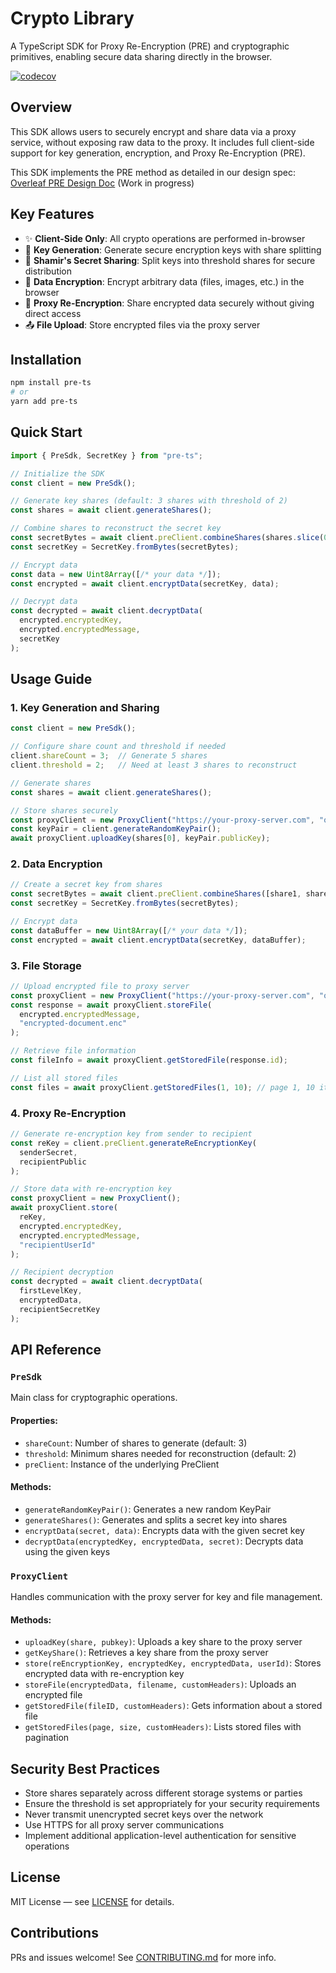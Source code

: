 # Crypto Library

A TypeScript SDK for Proxy Re-Encryption (PRE) and cryptographic primitives, enabling secure data sharing directly in the browser.

[![codecov](https://codecov.io/gh/tuantran-genetica/human-network-pre-lib/graph/badge.svg?token=7JUVSD2ESJ)](https://codecov.io/gh/tuantran-genetica/human-network-pre-lib)

## Overview

This SDK allows users to securely encrypt and share data via a proxy service, without exposing raw data to the proxy. It includes full client-side support for key generation, encryption, and Proxy Re-Encryption (PRE).

This SDK implements the PRE method as detailed in our design spec:
[Overleaf PRE Design Doc](https://www.overleaf.com/read/fxqmmczvtxjn#cc8f9b) (Work in progress)

## Key Features

- ✨ **Client-Side Only**: All crypto operations are performed in-browser
- 🔐 **Key Generation**: Generate secure encryption keys with share splitting
- 🔑 **Shamir's Secret Sharing**: Split keys into threshold shares for secure distribution
- 📁 **Data Encryption**: Encrypt arbitrary data (files, images, etc.) in the browser
- 🔄 **Proxy Re-Encryption**: Share encrypted data securely without giving direct access
- 📤 **File Upload**: Store encrypted files via the proxy server

## Installation

```bash
npm install pre-ts
# or
yarn add pre-ts
```

## Quick Start

```typescript
import { PreSdk, SecretKey } from "pre-ts";

// Initialize the SDK
const client = new PreSdk();

// Generate key shares (default: 3 shares with threshold of 2)
const shares = await client.generateShares();

// Combine shares to reconstruct the secret key
const secretBytes = await client.preClient.combineShares(shares.slice(0, 2));
const secretKey = SecretKey.fromBytes(secretBytes);

// Encrypt data
const data = new Uint8Array([/* your data */]);
const encrypted = await client.encryptData(secretKey, data);

// Decrypt data
const decrypted = await client.decryptData(
  encrypted.encryptedKey, 
  encrypted.encryptedMessage, 
  secretKey
);
```

## Usage Guide

### 1. Key Generation and Sharing

```typescript
const client = new PreSdk();

// Configure share count and threshold if needed
client.shareCount = 3;  // Generate 5 shares
client.threshold = 2;   // Need at least 3 shares to reconstruct

// Generate shares
const shares = await client.generateShares();

// Store shares securely
const proxyClient = new ProxyClient("https://your-proxy-server.com", "orgId", "authToken");
const keyPair = client.generateRandomKeyPair();
await proxyClient.uploadKey(shares[0], keyPair.publicKey);
```

### 2. Data Encryption

```typescript
// Create a secret key from shares
const secretBytes = await client.preClient.combineShares([share1, share2]);
const secretKey = SecretKey.fromBytes(secretBytes);

// Encrypt data
const dataBuffer = new Uint8Array([/* your data */]);
const encrypted = await client.encryptData(secretKey, dataBuffer);
```

### 3. File Storage

```typescript
// Upload encrypted file to proxy server
const proxyClient = new ProxyClient("https://your-proxy-server.com", "orgId", "authToken");
const response = await proxyClient.storeFile(
  encrypted.encryptedMessage,
  "encrypted-document.enc"
);

// Retrieve file information
const fileInfo = await proxyClient.getStoredFile(response.id);

// List all stored files
const files = await proxyClient.getStoredFiles(1, 10); // page 1, 10 items per page
```

### 4. Proxy Re-Encryption

```typescript
// Generate re-encryption key from sender to recipient
const reKey = client.preClient.generateReEncryptionKey(
  senderSecret,
  recipientPublic
);

// Store data with re-encryption key
const proxyClient = new ProxyClient();
await proxyClient.store(
  reKey,
  encrypted.encryptedKey,
  encrypted.encryptedMessage,
  "recipientUserId"
);

// Recipient decryption
const decrypted = await client.decryptData(
  firstLevelKey,
  encryptedData,
  recipientSecretKey
);
```

## API Reference

### `PreSdk`

Main class for cryptographic operations.

#### Properties:
- `shareCount`: Number of shares to generate (default: 3)
- `threshold`: Minimum shares needed for reconstruction (default: 2)
- `preClient`: Instance of the underlying PreClient

#### Methods:
- `generateRandomKeyPair()`: Generates a new random KeyPair
- `generateShares()`: Generates and splits a secret key into shares
- `encryptData(secret, data)`: Encrypts data with the given secret key
- `decryptData(encryptedKey, encryptedData, secret)`: Decrypts data using the given keys

### `ProxyClient`

Handles communication with the proxy server for key and file management.

#### Methods:
- `uploadKey(share, pubkey)`: Uploads a key share to the proxy server
- `getKeyShare()`: Retrieves a key share from the proxy server
- `store(reEncryptionKey, encryptedKey, encryptedData, userId)`: Stores encrypted data with re-encryption key
- `storeFile(encryptedData, filename, customHeaders)`: Uploads an encrypted file
- `getStoredFile(fileID, customHeaders)`: Gets information about a stored file
- `getStoredFiles(page, size, customHeaders)`: Lists stored files with pagination

## Security Best Practices

- Store shares separately across different storage systems or parties
- Ensure the threshold is set appropriately for your security requirements
- Never transmit unencrypted secret keys over the network
- Use HTTPS for all proxy server communications
- Implement additional application-level authentication for sensitive operations

## License

MIT License — see [LICENSE](LICENSE) for details.

## Contributions

PRs and issues welcome! See [CONTRIBUTING.md](CONTRIBUTING.md) for more info.
